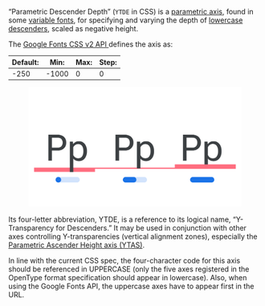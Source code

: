 
“Parametric Descender Depth” (`YTDE` in CSS) is a [parametric axis](/glossary/parametric_axis), found in some [variable fonts](/glossary/variable_fonts), for specifying and varying the depth of [lowercase](/glossary/uppercase_lowercase) [descenders](/glossary/ascenders_descenders), scaled as negative height.

The [Google Fonts CSS v2 API ](https://developers.google.com/fonts/docs/css2) defines the axis as:

| Default: | Min: | Max: | Step: |
| --- | --- | --- | --- |
| -250 | -1000 | 0 | 0 |

<figure>

![INSERT_ALT_TEXT](images/thumbnail.svg)

</figure>

Its four-letter abbreviation, YTDE, is a reference to its logical name, “Y-Transparency for Descenders.” It may be used in conjunction with other axes controlling Y-transparencies (vertical alignment zones), especially the [Parametric Ascender Height axis (YTAS)](/glossary/ytas_axis).

In line with the current CSS spec, the four-character code for this axis should be referenced in UPPERCASE (only the five axes registered in the OpenType format specification should appear in lowercase). Also, when using the Google Fonts API, the uppercase axes have to appear first in the URL.
